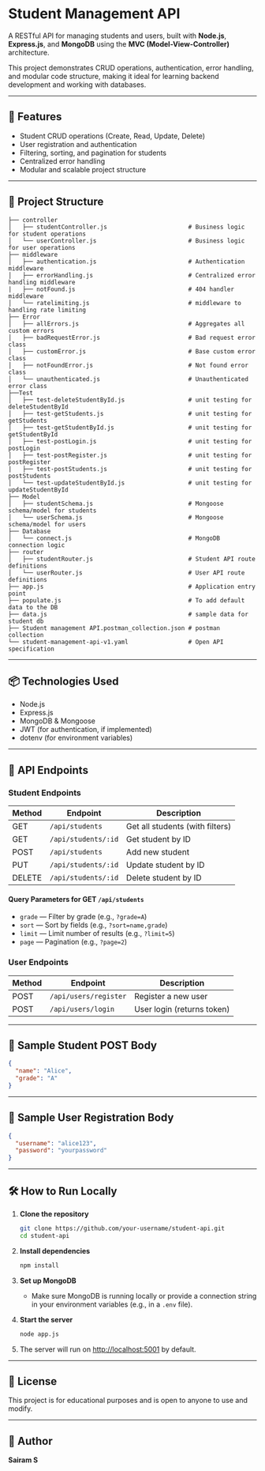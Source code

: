 # Student Management API

A RESTful API for managing students and users, built with **Node.js**, **Express.js**, and **MongoDB** using the **MVC (Model-View-Controller)** architecture.

This project demonstrates CRUD operations, authentication, error handling, and modular code structure, making it ideal for learning backend development and working with databases.

---

## 🚀 Features

- Student CRUD operations (Create, Read, Update, Delete)
- User registration and authentication
- Filtering, sorting, and pagination for students
- Centralized error handling
- Modular and scalable project structure

---

## 📁 Project Structure

```
├── controller
│   ├── studentController.js                       # Business logic for student operations
│   └── userController.js                          # Business logic for user operations
├── middleware
│   ├── authentication.js                          # Authentication middleware
│   ├── errorHandling.js                           # Centralized error handling middleware
|   ├── notFound.js                                # 404 handler middleware
│   └── ratelimiting.js                            # middleware to handling rate limiting
├── Error
│   ├── allErrors.js                               # Aggregates all custom errors
│   ├── badRequestError.js                         # Bad request error class
│   ├── customError.js                             # Base custom error class
│   ├── notFoundError.js                           # Not found error class
│   └── unauthenticated.js                         # Unauthenticated error class
├──Test
│   ├── test-deleteStudentById.js                  # unit testing for deleteStudentById
│   ├── test-getStudents.js                        # unit testing for getStudents
│   ├── test-getStudentById.js                     # unit testing for getStudentById
│   ├── test-postLogin.js                          # unit testing for postLogin
│   ├── test-postRegister.js                       # unit testing for postRegister
|   ├── test-postStudents.js                       # unit testing for postStudents
│   └── test-updateStudentById.js                  # unit testing for updateStudentById
├── Model
│   ├── studentSchema.js                           # Mongoose schema/model for students
│   └── userSchema.js                              # Mongoose schema/model for users
├── Database
│   └── connect.js                                 # MongoDB connection logic
├── router
│   ├── studentRouter.js                           # Student API route definitions
│   └── userRouter.js                              # User API route definitions
├── app.js                                         # Application entry point
├── populate.js                                    # To add default data to the DB
├── data.js                                        # sample data for student db
├── Student management API.postman_collection.json # postman collection
└── student-management-api-v1.yaml                 # Open API specification 
```

---

## 📦 Technologies Used

- Node.js
- Express.js
- MongoDB & Mongoose
- JWT (for authentication, if implemented)
- dotenv (for environment variables)

---

## 📌 API Endpoints

### Student Endpoints

| Method | Endpoint            | Description                        |
|--------|---------------------|------------------------------------|
| GET    | `/api/students`     | Get all students (with filters)    |
| GET    | `/api/students/:id` | Get student by ID                  |
| POST   | `/api/students`     | Add new student                    |
| PUT    | `/api/students/:id` | Update student by ID               |
| DELETE | `/api/students/:id` | Delete student by ID               |

#### Query Parameters for GET `/api/students`

- `grade` — Filter by grade (e.g., `?grade=A`)
- `sort` — Sort by fields (e.g., `?sort=name,grade`)
- `limit` — Limit number of results (e.g., `?limit=5`)
- `page` — Pagination (e.g., `?page=2`)

### User Endpoints

| Method | Endpoint            | Description                        |
|--------|---------------------|------------------------------------|
| POST   | `/api/users/register` | Register a new user              |
| POST   | `/api/users/login`    | User login (returns token)        |

---

## 🧪 Sample Student POST Body

```json
{
  "name": "Alice",
  "grade": "A"
}
```

---

## 🧪 Sample User Registration Body

```json
{
  "username": "alice123",
  "password": "yourpassword"
}
```

---

## 🛠 How to Run Locally

1. **Clone the repository**
   ```bash
   git clone https://github.com/your-username/student-api.git
   cd student-api
   ```

2. **Install dependencies**
   ```bash
   npm install
   ```

3. **Set up MongoDB**
   - Make sure MongoDB is running locally or provide a connection string in your environment variables (e.g., in a `.env` file).

4. **Start the server**
   ```bash
   node app.js
   ```

5. The server will run on [http://localhost:5001](http://localhost:5001) by default.

---

## 📜 License

This project is for educational purposes and is open to anyone to use and modify.

---

## 🙌 Author

**Sairam S**
